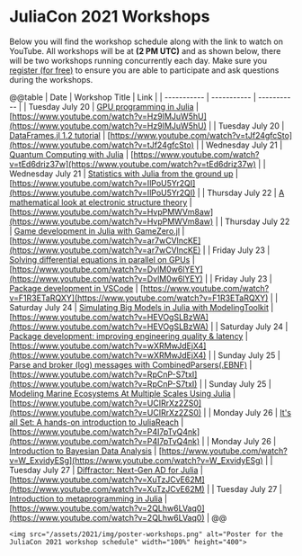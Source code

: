 # JuliaCon 2021 Workshops

Below you will find the workshop schedule along with the link to watch on YouTube. All workshops will be at __(2 PM UTC)__ and as shown below, there will be two workshops running concurrently each day. Make sure you [register (for free)](https://juliacon.org/2021/tickets/) to ensure you are able to participate and ask questions during the workshops.

@@table
| Date        | Workshop Title  |     Link    |
| ----------- | ----------- | ----------- |
| Tuesday July 20      | [GPU programming in Julia](https://pretalx.com/juliacon2021/talk/review/KCSJWBBRMVCCJ9SVMHXPSZTBBUD3VXBL)       | [https://www.youtube.com/watch?v=Hz9IMJuW5hU](https://www.youtube.com/watch?v=Hz9IMJuW5hU)       |
| Tuesday July 20   | [DataFrames.jl 1.2 tutorial](https://pretalx.com/juliacon2021/talk/review/9V73MD8VZGHPPFKR993SBKLJHKQTBWY9)        | [https://www.youtube.com/watch?v=tJf24gfcSto](https://www.youtube.com/watch?v=tJf24gfcSto)        |
| Wednesday July 21      | [Quantum Computing with Julia](https://pretalx.com/juliacon2021/talk/review/JTBPVMHMGTSYAC8W8B87GCXEFXFRVUMW)       | [https://www.youtube.com/watch?v=tEd6driz37w](https://www.youtube.com/watch?v=tEd6driz37w)       |
| Wednesday July 21   | [Statistics with Julia from the ground up](https://pretalx.com/juliacon2021/talk/review/BWEXCHLMJSSUL8XDHGWUHHKXM9QNUZZQ)        | [https://www.youtube.com/watch?v=IlPoU5Yr2QI](https://www.youtube.com/watch?v=IlPoU5Yr2QI)        |
| Thursday July 22      | [A mathematical look at electronic structure theory](https://pretalx.com/juliacon2021/talk/review/E8JL8LNM8GALVY3VNQSTNQN7NLREMXVE)       | [https://www.youtube.com/watch?v=HvpPMWVm8aw](https://www.youtube.com/watch?v=HvpPMWVm8aw)       |
| Thursday July 22  | [Game development in Julia with GameZero.jl](https://pretalx.com/juliacon2021/talk/review/S3MDHHXQ8P9LDMRYRXCMFDDXLLESURNN)        | [https://www.youtube.com/watch?v=ar7wCVlncKE](https://www.youtube.com/watch?v=ar7wCVlncKE)        |
| Friday July 23     | [Solving differential equations in parallel on GPUs](https://pretalx.com/juliacon2021/talk/review/NDHRHLYN7JZUV88PLFWPL99P93NQVU8K)       | [https://www.youtube.com/watch?v=DvlM0w6lYEY](https://www.youtube.com/watch?v=DvlM0w6lYEY)       |
| Friday July 23  | [Package development in VSCode](https://pretalx.com/juliacon2021/talk/review/3LTRK3ZEECUVL7TDLGE7UHYHHKNG9DHD)        | [https://www.youtube.com/watch?v=F1R3ETaRQXY](https://www.youtube.com/watch?v=F1R3ETaRQXY)        |
| Saturday July 24     | [Simulating Big Models in Julia with ModelingToolkit](https://pretalx.com/juliacon2021/talk/review/7YHJAA37XGAQ7GXVBK37JFETTZ3ZLKLU)     | [https://www.youtube.com/watch?v=HEVOgSLBzWA](https://www.youtube.com/watch?v=HEVOgSLBzWA)       |
| Saturday July 24  | [Package development: improving engineering quality & latency](https://pretalx.com/juliacon2021/talk/review/HFFUMRJE8RGQPWZS9QRTVE9NEWCUMH3N)       | [https://www.youtube.com/watch?v=wXRMwJdEjX4](https://www.youtube.com/watch?v=wXRMwJdEjX4)        |
| Sunday July 25     | [Parse and broker (log) messages with CombinedParsers(.EBNF)](https://pretalx.com/juliacon2021/talk/review/HWRUWKWRXRZZXCVBS9LVLJPKYL9UYAKS)      | [https://www.youtube.com/watch?v=RpCnP-S7txI](https://www.youtube.com/watch?v=RpCnP-S7txI)       |
| Sunday July 25  | [Modeling Marine Ecosystems At Multiple Scales Using Julia](https://pretalx.com/juliacon2021/talk/review/MY7U88E7NK8RWACPGA3YEFHKK7DDHKA8)      | [https://www.youtube.com/watch?v=UCIRrXz2ZS0](https://www.youtube.com/watch?v=UCIRrXz2ZS0)        |
| Monday July 26     | [It's all Set: A hands-on introduction to JuliaReach](https://pretalx.com/juliacon2021/talk/review/9NYAYYMTPVFA9C7N3GUYFJ3C8YHPRSXA)     | [https://www.youtube.com/watch?v=P4I7pTvQ4nk](https://www.youtube.com/watch?v=P4I7pTvQ4nk)       |
| Monday July 26  | [Introduction to Bayesian Data Analysis](https://pretalx.com/juliacon2021/talk/review/JBAB83AUDTS8VMGRJQXBY9C9AJMANSGU)     | [https://www.youtube.com/watch?v=W_ExvidyESg](https://www.youtube.com/watch?v=W_ExvidyESg)        |
| Tuesday July 27     | [Diffractor: Next-Gen AD for Julia](https://pretalx.com/juliacon2021/talk/review/MJ7T9LXLXNDWHPW9WJN7SGTWU7L9QMJW)      | [https://www.youtube.com/watch?v=XuTzJCvE62M](https://www.youtube.com/watch?v=XuTzJCvE62M)       |
| Tuesday July 27  | [Introduction to metaprogramming in Julia](https://pretalx.com/juliacon2021/talk/review/ZEPFHE8Z3QWER8FWHQ8RTE3X7WA9VGXH)      | [https://www.youtube.com/watch?v=2QLhw6LVaq0](https://www.youtube.com/watch?v=2QLhw6LVaq0)        |
@@

~~~
<img src="/assets/2021/img/poster-workshops.png" alt="Poster for the JuliaCon 2021 workshop schedule" width="100%" height="400">
~~~
